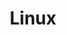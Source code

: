 ---
title: Linux
description: Linux related
image: logo.png

# Badge style
style:
    background: "#F3A712" 
    color: "#000000" # black
    # color: "#fff" # white
---